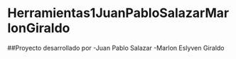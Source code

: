 # Herramientas1JuanPabloSalazarMarlonGiraldo

##Proyecto desarrollado por
-Juan Pablo Salazar
-Marlon Eslyven Giraldo
